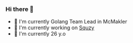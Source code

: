 ### Hi there 👋

- 👯 I'm currently Golang Team Lead in McMakler
- 🔭 I'm currently working on [Squzy](squzy)
- 🤔 I'm currently 26 y.o

<!--
**PxyUp/PxyUp** is a ✨ _special_ ✨ repository because its `README.md` (this file) appears on your GitHub profile.

Here are some ideas to get you started:

- 🔭 I’m currently working on ...
- 🌱 I’m currently learning ...
- 👯 I’m looking to collaborate on ...
- 🤔 I’m looking for help with ...
- 💬 Ask me about ...
- 📫 How to reach me: ...
- 😄 Pronouns: ...
- ⚡ Fun fact: ...
-->
